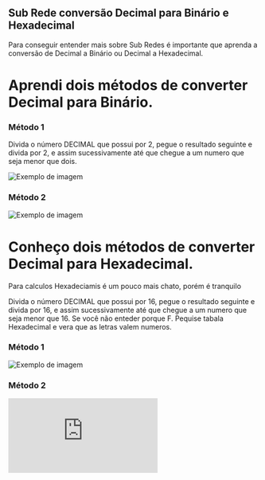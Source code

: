 ## Sub Rede conversão Decimal para Binário e Hexadecimal

Para conseguir entender mais sobre Sub Redes é importante que aprenda a conversão de Decimal a Binário ou Decimal a Hexadecimal.

# Aprendi dois métodos de converter Decimal para Binário.

### Método 1

Divida o número DECIMAL que possui por 2, pegue o resultado seguinte e divida por 2, e assim sucessivamente até que chegue a um numero que seja menor que dois. 

![Exemplo de imagem](https://github.com/marcosamuelira/Estudos-Senca-Anota-es/blob/main/Redes/Teoria%20de%20Redes%20e%20Sub%20Redes/exemplo-1-convers%C3%A3o-BIN.png?raw=true)

### Método 2 

![Exemplo de imagem](https://github.com/marcosamuelira/Estudos-Senca-Anota-es/blob/main/Redes/Teoria%20de%20Redes%20e%20Sub%20Redes/exemplo-2-convers%C3%A3o-BIN.jpg)

# Conheço dois métodos de converter Decimal para Hexadecimal.

Para calculos Hexadeciamis é um pouco mais chato, porém é tranquilo

Divida o número DECIMAL que possui por 16, pegue o resultado seguinte e divida por 16, e assim sucessivamente até que chegue a um numero que seja menor que 16. Se você não enteder porque F. Pequise tabala Hexadecimal e vera que as letras valem numeros. 

### Método 1

![Exemplo de imagem](https://raw.githubusercontent.com/marcosamuelira/Estudos-Senca-Anota-es/refs/heads/main/Redes/Teoria%20de%20Redes%20e%20Sub%20Redes/exemplo-1-convers%C3%A3o-Hexadecimal.png)

### Método 2

![Exemplo em PDF](https://github.com/marcosamuelira/Estudos-Senca-Anota-es/blob/main/Redes/Teoria%20de%20Redes%20e%20Sub%20Redes/Conversao-BASE.pdf)


